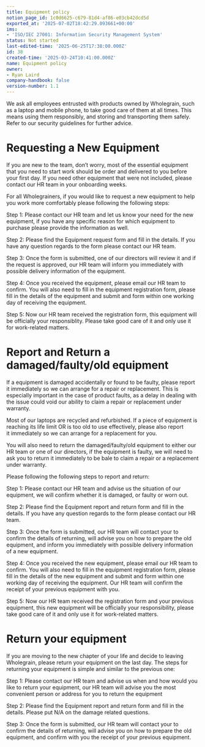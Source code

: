 ```yaml
---
title: Equipment policy
notion_page_id: 1c0d6625-c679-81d4-af86-e03cb42dcd5d
exported_at: '2025-07-02T18:42:29.093661+00:00'
ims:
- 'ISO/IEC 27001: Information Security Management System'
status: Not started
last-edited-time: '2025-06-25T17:38:00.000Z'
id: 38
created-time: '2025-03-24T10:41:00.000Z'
name: Equipment policy
owner:
- Ryan Laird
company-handbook: false
version-number: 1.1
---
```


We ask all employees entrusted with products owned by Wholegrain, such as a laptop and mobile phone, to take good care of them at all times. This means using them responsibly, and storing and transporting them safely. Refer to our security guidelines for further advice.

# Requesting a New Equipment

If you are new to the team, don’t worry, most of the essential equipment that you need to start work should be order and delivered to you before your first day. If you need other equipment that were not included, please contact our HR team in your onboarding weeks.

For all Wholegrainers, if you would like to request a new equipment to help you work more comfortably please following the following steps:

Step 1: Please contact our HR team and let us know your need for the new equipment, if you have any specific reason for which equipment to purchase please provide the information as well.

Step 2: Please find the Equipment request form and fill in the details. If you have any question regards to the form please contact our HR team.

Step 3: Once the form is submitted, one of our directors will review it and if the request is approved, our HR team will inform you immediately with possible delivery information of the equipment.

Step 4: Once you received the equipment, please email our HR team to confirm. You will also need to fill in the equipment registration form, please fill in the details of the equipment and submit and form within one working day of receiving the equipment.

Step 5: Now our HR team received the registration form, this equipment will be officially your responsiblity. Please take good care of it and only use it for work-related matters.

# Report and Return a damaged/faulty/old equipment

If a equipment is damaged accidentally or found to be faulty, please report it immediately so we can arrange for a repair or replacement. This is especially important in the case of product faults, as a delay in dealing with the issue could void our ability to claim a repair or replacement under warranty.

Most of our laptops are recycled and refurbished. If a piece of equipment is reaching its life limit OR is too old to use effectively, please also report it immediately so we can arrange for a replacement for you.

You will also need to return the damaged/faulty/old equipment to either our HR team or one of our directors, if the equipment is faulty, we will need to ask you to return it immediately to be bale to claim a repair or a replacement under warranty.

Please following the following steps to report and return:

Step 1: Please contact our HR team and advise us the situation of our equipment, we will confirm whether it is damaged, or faulty or worn out.

Step 2: Please find the Equipment report and return form and fill in the details. If you have any question regards to the form please contact our HR team.

Step 3: Once the form is submitted, our HR team will contact your to confirm the details of returning, will advise you on how to prepare the old equipment, and inform you immediately with possible delivery information of a new equipment.

Step 4: Once you received the new equipment, please email our HR team to confirm. You will also need to fill in the equipment registration form, please fill in the details of the new equipment and submit and form within one working day of receiving the equipment. Our HR team will confirm the receipt of your previous equipment with you.

Step 5: Now our HR team received the registration form and your previous equipment, this new equipment will be officially your responsibility, please take good care of it and only use it for work-related matters.

# Return your equipment

If you are moving to the new chapter of your life and decide to leaving Wholegrain, please return your equipment on the last day. The steps for returning your equipment is simple and similar to the previous one:

Step 1: Please contact our HR team and advise us when and how would you like to return your equipment, our HR team will advise you the most convenient person or address for you to return the equipment

Step 2: Please find the Equipment report and return form and fill in the details. Please put N/A on the damage related questions.

Step 3: Once the form is submitted, our HR team will contact your to confirm the details of returning, will advise you on how to prepare the old equipment, and confirm with you the receipt of your previous equipment.